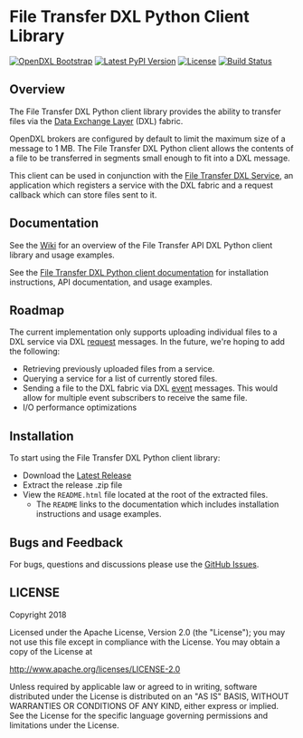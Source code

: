 # File Transfer DXL Python Client Library
[![OpenDXL Bootstrap](https://img.shields.io/badge/Built%20With-OpenDXL%20Bootstrap-blue.svg)](https://github.com/opendxl/opendxl-bootstrap-python)
[![Latest PyPI Version](https://img.shields.io/pypi/v/dxlfiletransferclient.svg)](https://pypi.python.org/pypi/dxlfiletransferclient)
[![License](https://img.shields.io/badge/License-Apache%202.0-blue.svg)](https://opensource.org/licenses/Apache-2.0)
[![Build Status](https://travis-ci.org/opendxl-community/opendxl-file-transfer-client-python.png?branch=master)](https://travis-ci.org/opendxl-community/opendxl-file-transfer-client-python)

## Overview

The File Transfer DXL Python client library provides the ability to transfer
files via the
[Data Exchange Layer](http://www.mcafee.com/us/solutions/data-exchange-layer.aspx)
(DXL) fabric.

OpenDXL brokers are configured by default to limit the maximum size of a message
to 1 MB. The File Transfer DXL Python client allows the contents of a file to be
transferred in segments small enough to fit into a DXL message.

This client can be used in conjunction with the
[File Transfer DXL Service](https://github.com/opendxl-community/opendxl-file-transfer-service-python),
an application which registers a service with the DXL fabric and a request
callback which can store files sent to it.

## Documentation

See the [Wiki](https://github.com/opendxl-community/opendxl-file-transfer-client-python/wiki)
for an overview of the File Transfer API DXL Python client library and usage
examples.

See the
[File Transfer DXL Python client documentation](https://opendxl-community.github.io/opendxl-file-transfer-client-python/pydoc/)
for installation instructions, API documentation, and usage examples.

## Roadmap

The current implementation only supports uploading individual files to a
DXL service via DXL
[request](https://opendxl.github.io/opendxl-client-python/pydoc/dxlclient.message.html#dxlclient.message.Request) messages. In the future, we're hoping to add the following:

* Retrieving previously uploaded files from a service.
* Querying a service for a list of currently stored files.
* Sending a file to the DXL fabric via DXL
  [event](https://opendxl.github.io/opendxl-client-python/pydoc/dxlclient.message.html#dxlclient.message.Event)
  messages. This would allow for multiple event subscribers to receive the same
  file.
* I/O performance optimizations

## Installation

To start using the File Transfer DXL Python client library:

* Download the [Latest Release](https://github.com/opendxl-community/opendxl-file-transfer-client-python/releases)
* Extract the release .zip file
* View the `README.html` file located at the root of the extracted files.
  * The `README` links to the documentation which includes installation
    instructions and usage examples.

## Bugs and Feedback

For bugs, questions and discussions please use the
[GitHub Issues](https://github.com/opendxl-community/opendxl-file-transfer-client-python/issues).

## LICENSE

Copyright 2018

Licensed under the Apache License, Version 2.0 (the "License"); you may not use
this file except in compliance with the License. You may obtain a copy of the
License at

http://www.apache.org/licenses/LICENSE-2.0

Unless required by applicable law or agreed to in writing, software distributed
under the License is distributed on an "AS IS" BASIS, WITHOUT WARRANTIES OR
CONDITIONS OF ANY KIND, either express or implied. See the License for the
specific language governing permissions and limitations under the License.

